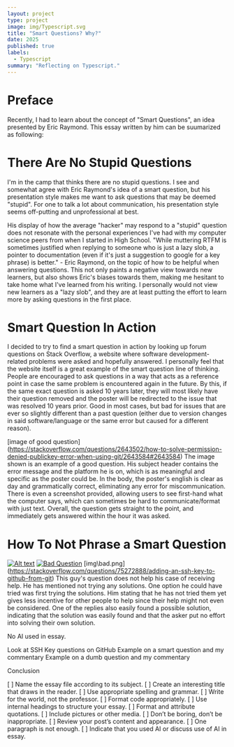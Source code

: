 ```yaml
---
layout: project
type: project
image: img/Typescript.svg
title: "Smart Questions? Why?"
date: 2025
published: true
labels:
  - Typescript
summary: "Reflecting on Typescript."
---
```


# Preface
Recently, I had to learn about the concept of "Smart Questions", an idea presented by Eric Raymond. This essay written by him can be suumarized as following: 

# There Are No Stupid Questions
I'm in the camp that thinks there are no stupid questions. I see and somewhat agree with Eric Raymond's idea of a smart question, but his presentation style makes me want to ask questions that may be deemed "stupid". For one to talk a lot about communication, his presentation style seems off-putting and unprofessional at best. 

His display of how the average "hacker" may respond to a "stupid" question does not resonate with the personal experiences I've had with my computer science peers from when I started in High School. "While muttering RTFM is sometimes justified when replying to someone who is just a lazy slob, a pointer to documentation (even if it's just a suggestion to google for a key phrase) is better." - Eric Raymond, on the topic of how to be helpful when answering questions. This not only paints a negative view towards new learners, but also shows Eric's biases towards them, making me hesitant to take home what I've learned from his writing. I personally would not view new learners as a "lazy slob", and they are at least putting the effort to learn more by asking questions in the first place.

# Smart Question In Action
I decided to try to find a smart question in action by looking up forum questions on Stack Overflow, a website where software development-related problems were asked and hopefully answered. I personally feel that the website itself is a great example of the smart question line of thinking. People are encouraged to ask questions in a way that acts as a reference point in case the same problem is encountered again in the future. By this, if the same exact question is asked 10 years later, they will most likely have their question removed and the poster will be redirected to the issue that was resolved 10 years prior. Good in most cases, but bad for issues that are ever so slightly different than a past question (either due to version changes in said software/language or the same error but caused for a different reason). 

[image of good question] (https://stackoverflow.com/questions/2643502/how-to-solve-permission-denied-publickey-error-when-using-git/2643584#2643584)
The image shown is an example of a good question. His subject header contains the error message and the platform he is on, which is as meaningful and specific as the poster could be. In the body, the poster's english is clear as day and grammatically correct, eliminating any error for miscommunication. There is even a screenshot provided, allowing users to see first-hand what the computer says, which can sometimes be hard to communicate/format with just text. Overall, the question gets straight to the point, and immediately gets answered within the hour it was asked.  


# How To Not Phrase a Smart Question

[![Alt text](image-url)](target-url)
[![Bad Question](img\bad.png)](https://stackoverflow.com/questions/75272888/adding-an-ssh-key-to-github-from-git)
[img\bad.png] (https://stackoverflow.com/questions/75272888/adding-an-ssh-key-to-github-from-git)
This guy's question does not help his case of receiving help. He has mentioned not trying any solutions. One option he could have tried was first trying the solutions. Him stating that he has not tried them yet gives less incentive for other people to help since their help might not even be considered. One of the replies also easily found a possible solution, indicating that the solution was easily found and that the asker put no effort into solving their own solution.


No AI used in essay.

Look at SSH Key questions on GitHub
    Example on a smart question and my commentary
    Example on a dumb question and my commentary

Conclusion 


  [ ] Name the essay file according to its subject.
  [ ] Create an interesting title that draws in the reader.
  [ ] Use appropriate spelling and grammar.
  [ ] Write for the world, not the professor.
  [ ] Format code appropriately.
  [ ] Use internal headings to structure your essay.
  [ ] Format and attribute quotations.
  [ ] Include pictures or other media.
  [ ] Don’t be boring, don’t be inappropriate.
  [ ] Review your post’s content and appearance.
  [ ] One paragraph is not enough.
  [ ] Indicate that you used AI or discuss use of AI in essay.
